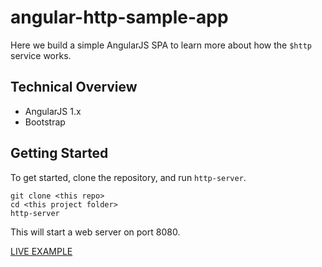 # angular-http-sample-app

Here we build a simple AngularJS SPA to learn more about how the `$http` service works.

## Technical Overview
* AngularJS 1.x
* Bootstrap

## Getting Started
To get started, clone the repository, and run `http-server`.

```shell
git clone <this repo>
cd <this project folder>
http-server
```

This will start a web server on port 8080.


[LIVE EXAMPLE](https://bovojon.github.io/angular-http-sample-app/)
